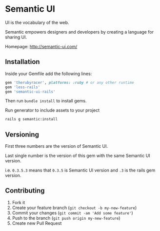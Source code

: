 # Semantic UI
UI is the vocabulary of the web.

Semantic empowers designers and developers by creating a language for sharing UI.

Homepage: http://semantic-ui.com/

## Installation
Inside your Gemfile add the following lines:
```ruby
gem 'therubyracer', platforms: :ruby # or any other runtime
gem 'less-rails'
gem 'semantic-ui-rails'
```
Then run `bundle install` to install gems.

Run generator to include assets to your project
```bash
rails g semantic:install
```

## Versioning
First three numbers are the version of Semantic UI.

Last single number is the version of this gem with the same Semantic UI version.

i.e. `0.3.5.3` means that `0.3.5` is Semantic UI version and `.3` is the rails gem version.

## Contributing

1. Fork it
2. Create your feature branch (`git checkout -b my-new-feature`)
3. Commit your changes (`git commit -am 'Add some feature'`)
4. Push to the branch (`git push origin my-new-feature`)
5. Create new Pull Request

